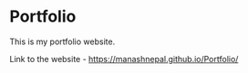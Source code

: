 # Portfolio
This is my portfolio website.

Link to the website - https://manashnepal.github.io/Portfolio/
